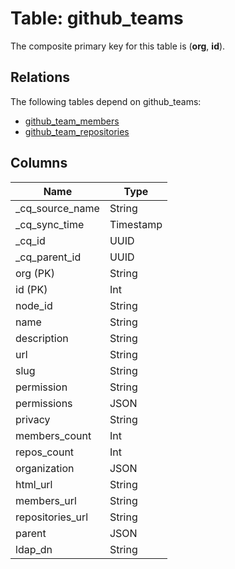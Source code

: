 # Table: github_teams



The composite primary key for this table is (**org**, **id**).

## Relations

The following tables depend on github_teams:
  - [github_team_members](github_team_members.md)
  - [github_team_repositories](github_team_repositories.md)

## Columns
| Name          | Type          |
| ------------- | ------------- |
|_cq_source_name|String|
|_cq_sync_time|Timestamp|
|_cq_id|UUID|
|_cq_parent_id|UUID|
|org (PK)|String|
|id (PK)|Int|
|node_id|String|
|name|String|
|description|String|
|url|String|
|slug|String|
|permission|String|
|permissions|JSON|
|privacy|String|
|members_count|Int|
|repos_count|Int|
|organization|JSON|
|html_url|String|
|members_url|String|
|repositories_url|String|
|parent|JSON|
|ldap_dn|String|